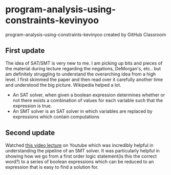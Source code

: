 # program-analysis-using-constraints-kevinyoo
program-analysis-using-constraints-kevinyoo created by GitHub Classroom

## First update
The idea of SAT/SMT is very new to me. I am picking up bits and pieces of the material during lecture regarding the negations, DeMorgan's, etc.. but am definitely struggling to understand the overarching idea from a high level. I first skimmed the paper and then read over it carefully another time and understood the big picture. Wikipedia helped a lot.

* An SAT solver, when given a boolean expression determines whether or not there exists a combination of values for each variable such that the expression is true.
* An SMT solver is an SAT solver in which variables are replaced by expressions which contain computations

## Second update
Watched [this video lecture](https://www.youtube.com/watch?v=9kKA4uBRqVo) on Youtube which was incredibly helpful in understanding the pipeline of an SMT solver. It was particularly helpful in showing how we go from a first order logic statement(is this the correct word?) to a series of boolean expressions which can be reduced to an expression that is easy to find a solution for.
